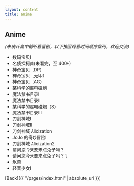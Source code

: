 ```yaml
---
layout: content
title: anime
---
```


## Anime

_(未统计高中前所看番剧，以下按照观看时间顺序排列，欢迎交流)_

- 数码宝贝I
- 名侦探柯南(未看完，至 400+)
- 神奇宝贝（DP）
- 神奇宝贝（无印）
- 神奇宝贝（AG）
- 某科学的超电磁炮
- 魔法禁书目录I
- 魔法禁书目录II
- 某科学的超电磁炮（S）
- 魔法禁书目录III
- 刀剑神域I
- 刀剑神域II
- 刀剑神域 Alicization
- JoJo 的奇妙冒险I
- 刀剑神域 Alicization2
- 请问您今天要来点兔子吗？
- 请问您今天要来点兔子吗？？
- 氷菓
- 轻音少女I

[Back]({{ "/pages/index.html" | absolute_url }})
